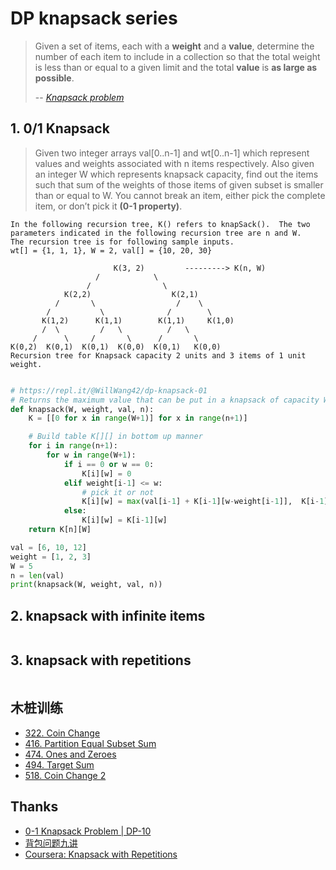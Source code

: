 # DP knapsack series 


>  Given a set of items, each with a **weight** and a **value**, determine the number of each item to include in a collection so that the total weight is less than or equal to a given limit and the total **value** is **as large as possible**. 
> 
> -- *[Knapsack problem](https://www.wikiwand.com/en/Knapsack_problem)*


## 1. 0/1 Knapsack  

> Given two integer arrays val[0..n-1] and wt[0..n-1] which represent values and weights associated with n items respectively. Also given an integer W which represents knapsack capacity, find out the items such that sum of the weights of those items of given subset is smaller than or equal to W. You cannot break an item, either pick the complete item, or don’t pick it **(0-1 property)**.

```
In the following recursion tree, K() refers to knapSack().  The two 
parameters indicated in the following recursion tree are n and W.  
The recursion tree is for following sample inputs.
wt[] = {1, 1, 1}, W = 2, val[] = {10, 20, 30}

                       K(3, 2)         ---------> K(n, W)
                   /            \ 
                 /                \               
            K(2,2)                  K(2,1)
          /       \                  /    \ 
        /           \              /        \
       K(1,2)      K(1,1)        K(1,1)     K(1,0)
       /  \         /   \          /   \
     /      \     /       \      /       \
K(0,2)  K(0,1)  K(0,1)  K(0,0)  K(0,1)   K(0,0)
Recursion tree for Knapsack capacity 2 units and 3 items of 1 unit weight.
```

``` python 

# https://repl.it/@WillWang42/dp-knapsack-01
# Returns the maximum value that can be put in a knapsack of capacity W 
def knapsack(W, weight, val, n): 
    K = [[0 for x in range(W+1)] for x in range(n+1)] 

    # Build table K[][] in bottom up manner 
    for i in range(n+1): 
        for w in range(W+1): 
            if i == 0 or w == 0: 
                K[i][w] = 0
            elif weight[i-1] <= w: 
                # pick it or not 
                K[i][w] = max(val[i-1] + K[i-1][w-weight[i-1]],  K[i-1][w]) 
            else: 
                K[i][w] = K[i-1][w] 
    return K[n][W] 

val = [6, 10, 12] 
weight = [1, 2, 3] 
W = 5
n = len(val) 
print(knapsack(W, weight, val, n)) 

```

## 2. knapsack with infinite items   
```python 
```


## 3. knapsack with repetitions 
```python
```

## 木桩训练

* [322. Coin Change](https://leetcode.com/problems/coin-change/description/)
* [416. Partition Equal Subset Sum](https://leetcode.com/problems/partition-equal-subset-sum/description/)
* [474. Ones and Zeroes](https://leetcode.com/problems/ones-and-zeroes/description/)
* [494. Target Sum](https://leetcode.com/problems/target-sum/description/)
* [518. Coin Change 2](https://leetcode.com/problems/coin-change-2/description/)

## Thanks

* [0-1 Knapsack Problem | DP-10](https://www.geeksforgeeks.org/0-1-knapsack-problem-dp-10/)
* [背包问题九讲](https://www.kancloud.cn/kancloud/pack/70125)
* [Coursera: Knapsack with Repetitions](https://www.coursera.org/lecture/algorithmic-toolbox/knapsack-with-repetitions-uYVzW)
